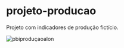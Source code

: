# projeto-producao
Projeto com indicadores de produção fictício.



![pbiproduçaoalon](https://user-images.githubusercontent.com/109251385/186050214-7ca5e1f6-3afb-44fb-90be-50c48ca7b3fb.png)
